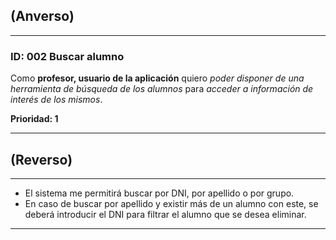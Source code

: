 ## (Anverso)
---

### **ID:** 002 **Buscar alumno**

Como **profesor, usuario de la aplicación** quiero *poder disponer de una herramienta de búsqueda de los alumnos* para *acceder a información de interés de los mismos*.

__Prioridad: 1__

---

## (Reverso)

---

* El sistema me permitirá buscar por DNI, por apellido o por grupo.
* En caso de buscar por apellido y existir más de un alumno con este, se deberá introducir el DNI para filtrar el alumno que se desea eliminar.

---
